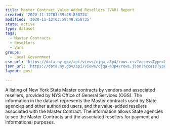```yaml
---
title: Master Contract Value Added Resellers (VAR) Report
created: '2020-11-12T03:59:48.858724'
modified: '2020-11-12T03:59:48.858735'
state: active
type: dataset
tags:
  - Master Contracts
  - Resellers
  - Vars
groups:
  - Local Government
csv_url: 'https://data.ny.gov/api/views/cjqa-a3p4/rows.csv?accessType=DOWNLOAD'
json_url: 'https://data.ny.gov/api/views/cjqa-a3p4/rows.json?accessType=DOWNLOAD'
layout: post

---
```

A listing of New York State Master contracts by vendors and associated resellers, provided by NYS Office of General Services (OGS).  The information in the dataset represents the Master contracts used by State agencies and other authorized users, and the value-added resellers associated with the Master Contract.  The information allows State agencies to see the Master Contracts and the associated resellers for payment and informational purposes.
